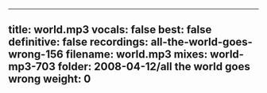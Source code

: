 
---
title: world.mp3
vocals: false
best: false
definitive: false
recordings: all-the-world-goes-wrong-156
filename: world.mp3
mixes: world-mp3-703
folder: 2008-04-12/all the world goes wrong
weight: 0
---
